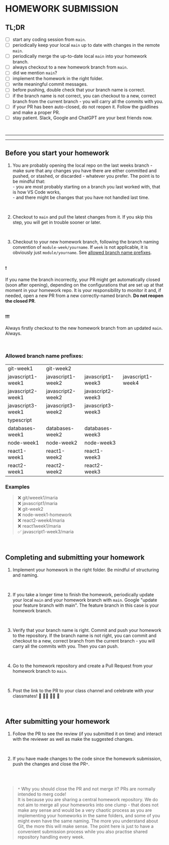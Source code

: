 # HOMEWORK SUBMISSION

## TL;DR

- [ ] start any coding session from `main`.
- [ ] periodically keep your local `main` up to date with changes in the remote `main`.
- [ ] periodically merge the up-to-date local `main` into your homework branch.
- [ ] always checkout to a new homework branch from `main`.
- [ ] did we mention `main`?
- [ ] implement the homework in the right folder.
- [ ] write meaningful commit messages.
- [ ] before pushing, double check that your branch name is correct.
- [ ] if the branch name is not correct, you can checkout to a new, correct branch from the current branch - you will carry all the commits with you.
- [ ] if your PR has been auto-closed, do not reopen it. Follow the guidlines and make a proper PR.
- [ ] stay patient. Slack, Google and ChatGPT are your best friends now.

 <br/>

<hr>
<hr>

## Before you start your homework

1. You are probably opening the local repo on the last weeks branch - make sure that any changes you have there are either committed and pushed, or stashed, or discarded - whatever you prefer. The point is to be mindful that:
   <br/> - you are most probably starting on a branch you last worked with, that is how VS Code works,
   <br/> - and there might be changes that you have not handled last time.

<br/>

2. Checkout to `main` and pull the latest changes from it. If you skip this step, you will get in trouble sooner or later.

<br/>

3. Checkout to your new homework branch, following the branch naming convention of `module-week/yourname`. If `week` is not applicable, it is obviously just `module/yourname`.
   See [allowed branch name prefixes](#allowed-branch-name-prefixes).

<br/>
❗

If you name the branch incorrectly, your PR might get automatically closed (soon after opening), depending on the configurations that are set up at that moment in your homework repo. It is your responsibility to monitor it and, if needed, open a new PR from a new correctly-named branch. **Do not reopen the closed PR**.

<br/>
❗❗❗

Always firstly checkout to the new homework branch from an updated `main`. Always.

<br/>

### Allowed branch name prefixes:

|                   |                   |                   |                   |     |
| ----------------- | ----------------- | ----------------- | ----------------- | --- |
| git-week1         | git-week2         |                   |                   |     |
| javascript1-week1 | javascript1-week2 | javascript1-week3 | javascript1-week4 |
| javascript2-week1 | javascript2-week2 | javascript2-week3 |                   |
| javascript3-week1 | javascript3-week2 | javascript3-week3 |                   |
| typescript        |                   |                   |                   |     |
| databases-week1   | databases-week2   | databases-week3   |                   |     |
| node-week1        | node-week2        | node-week3        |                   |     |
| react1-week1      | react1-week2      | react1-week3      |                   |     |
| react2-week1      | react2-week2      | react2-week3      |                   |     |

### Examples

> ❌ git/weeek1/maria <br/>
> ❌ javascript1/maria <br/>
> ❌ git-week2 <br/>
> ❌ node-week1-homework <br/>
> ❌ react2-week4/maria <br/>
> ❌ react1week1/maria <br/>
> ✅ javascript1-week3/maria

<br/>

## Completing and submitting your homework

1. Implement your homework in the right folder. Be mindful of structuring and naming.

<br/>

2. If you take a longer time to finish the homework, periodically update your local `main` and your homework branch with `main`. Google "update your feature branch with main". The feature branch in this case is your homework branch.

<br/>

3. Verify that your branch name is right. Commit and push your homework to the repository. If the branch name is not right, you can commit and checkout to a new, correct branch from the current branch - you will carry all the commits with you. Then you can push.

<br/>

4. Go to the homework repository and create a Pull Request from your homework branch to `main`.

<br/>

5. Post the link to the PR to your class channel and celebrate with your classmates! 🎉 💃🏽 🕺🏾 🥳

<br/>

## After submitting your homework

1. Follow the PR to see the review (if you submitted it on time) and interact with the reviewer as well as make the suggested changes.

<br/>

2. If you have made changes to the code since the homework submission, push the changes and close the PR`*`.

<br/>
<br/>

> `*` Why you should close the PR and not merge it? PRs are normally intended to merg code!
> <br/> It is because you are sharing a central homework repository. We do not aim to merge all your homeworks into one clump - that does not make any sense and would be a very chaotic process as you are implementing your homeworks in the same folders, and some of you might even have the same naming. The more you understand about Git, the more this will make sense. The point here is just to have a convenient submission process while you also practise shared repository handling every week.
